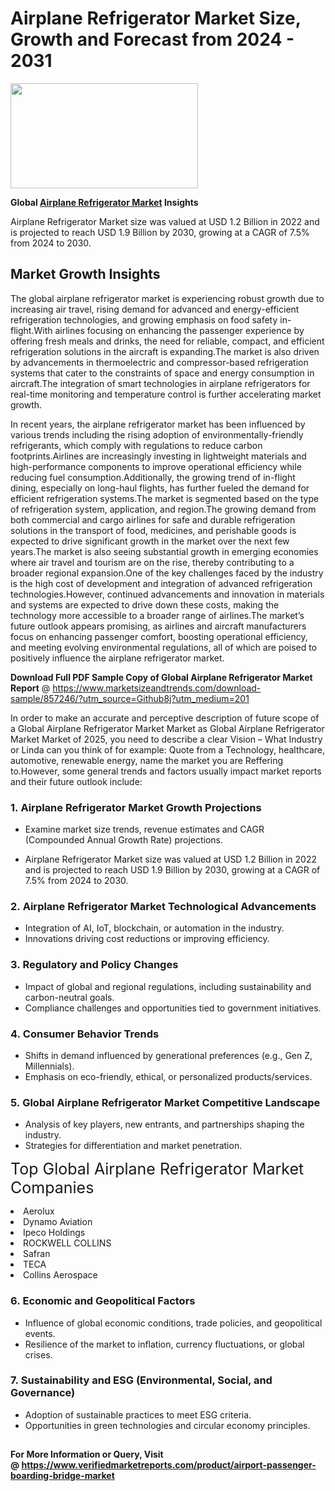 <H1>Airplane Refrigerator Market Size, Growth and Forecast from 2024 - 2031</H1><img class="aligncenter size-medium wp-image-584254" src="https://thirdeyenews.in/wp-content/uploads/2024/09/Global-Market-Research-300x168.jpeg" alt="" width="300" height="168" /><p><strong>Global&nbsp;<a href="https://www.marketsizeandtrends.com/download-sample/857246/?utm_source=Github8j?utm_medium=201">Airplane Refrigerator Market</a> Insights</strong></p><p>Airplane Refrigerator Market size was valued at USD 1.2 Billion in 2022 and is projected to reach USD 1.9 Billion by 2030, growing at a CAGR of 7.5% from 2024 to 2030.</p><p><h2>Market Growth Insights</h2> <p>The global airplane refrigerator market is experiencing robust growth due to increasing air travel, rising demand for advanced and energy-efficient refrigeration technologies, and growing emphasis on food safety in-flight.With airlines focusing on enhancing the passenger experience by offering fresh meals and drinks, the need for reliable, compact, and efficient refrigeration solutions in the aircraft is expanding.The market is also driven by advancements in thermoelectric and compressor-based refrigeration systems that cater to the constraints of space and energy consumption in aircraft.The integration of smart technologies in airplane refrigerators for real-time monitoring and temperature control is further accelerating market growth.</p> <p>In recent years, the airplane refrigerator market has been influenced by various trends including the rising adoption of environmentally-friendly refrigerants, which comply with regulations to reduce carbon footprints.Airlines are increasingly investing in lightweight materials and high-performance components to improve operational efficiency while reducing fuel consumption.Additionally, the growing trend of in-flight dining, especially on long-haul flights, has further fueled the demand for efficient refrigeration systems.The market is segmented based on the type of refrigeration system, application, and region.The growing demand from both commercial and cargo airlines for safe and durable refrigeration solutions in the transport of food, medicines, and perishable goods is expected to drive significant growth in the market over the next few years.The market is also seeing substantial growth in emerging economies where air travel and tourism are on the rise, thereby contributing to a broader regional expansion.One of the key challenges faced by the industry is the high cost of development and integration of advanced refrigeration technologies.However, continued advancements and innovation in materials and systems are expected to drive down these costs, making the technology more accessible to a broader range of airlines.The market’s future outlook appears promising, as airlines and aircraft manufacturers focus on enhancing passenger comfort, boosting operational efficiency, and meeting evolving environmental regulations, all of which are poised to positively influence the airplane refrigerator market.</p> <p><span class=""><strong>Download Full PDF Sample Copy of Global Airplane Refrigerator Market Report</strong> @ <a href="https://www.marketsizeandtrends.com/download-sample/857246/?utm_source=Github8j?utm_medium=201" target="_blank">https://www.marketsizeandtrends.com/download-sample/857246/?utm_source=Github8j?utm_medium=201</a></span></p><p>In order to make an accurate and perceptive description of future scope of a Global&nbsp;Airplane Refrigerator Market Market as Global&nbsp;Airplane Refrigerator Market Market of 2025, you need to describe a clear Vision &ndash; What Industry or Linda can you think of for example: Quote from a Technology, healthcare, automotive, renewable energy, name the market you are Reffering to.However, some general trends and factors usually impact market reports and their future outlook include:</p><h3>1.&nbsp;<strong>Airplane Refrigerator Market Growth Projections</strong></h3><ul><li>Examine market size trends, revenue estimates and CAGR (Compounded Annual Growth Rate) projections.</li><li><p>Airplane Refrigerator Market size was valued at USD 1.2 Billion in 2022 and is projected to reach USD 1.9 Billion by 2030, growing at a CAGR of 7.5% from 2024 to 2030.</p></li></ul><h3>2.&nbsp;<strong>Airplane Refrigerator Market Technological Advancements</strong></h3><ul><li>Integration of AI, IoT, blockchain, or automation in the industry.</li><li>Innovations driving cost reductions or improving efficiency.</li></ul><h3>3.&nbsp;<strong>Regulatory and Policy Changes</strong></h3><ul><li>Impact of global and regional regulations, including sustainability and carbon-neutral goals.</li><li>Compliance challenges and opportunities tied to government initiatives.</li></ul><h3>4.&nbsp;<strong>Consumer Behavior Trends</strong></h3><ul><li>Shifts in demand influenced by generational preferences (e.g., Gen Z, Millennials).</li><li>Emphasis on eco-friendly, ethical, or personalized products/services.</li></ul><h3>5.&nbsp;<strong>Global Airplane Refrigerator Market Competitive Landscape</strong></h3><ul><li>Analysis of key players, new entrants, and partnerships shaping the industry.</li><li>Strategies for differentiation and market penetration.</li></ul><p data-pm-slice="1 1 []"><span style="color: inherit; font-family: inherit; font-size: 25px;">Top Global Airplane Refrigerator Market Companies</span></p><div class="" data-test-id=""><p><li>Aerolux</li><li> Dynamo Aviation</li><li> Ipeco Holdings</li><li> ROCKWELL COLLINS</li><li> Safran</li><li> TECA</li><li> Collins Aerospace</li></p></div><h3>6.&nbsp;<strong>Economic and Geopolitical Factors</strong></h3><ul><li>Influence of global economic conditions, trade policies, and geopolitical events.</li><li>Resilience of the market to inflation, currency fluctuations, or global crises.</li></ul><h3>7.&nbsp;<strong>Sustainability and ESG (Environmental, Social, and Governance)</strong></h3><ul><li>Adoption of sustainable practices to meet ESG criteria.</li><li>Opportunities in green technologies and circular economy principles.</li></ul><h2><strong style="font-size: 14px;">For More Information or Query, Visit @&nbsp;</strong><a style="background-color: #ffffff; font-size: 14px;" href="https://www.marketsizeandtrends.com/report/airplane-refrigerator-market/" target="_blank">https://www.verifiedmarketreports.com/product/airport-passenger-boarding-bridge-market</a></h2>